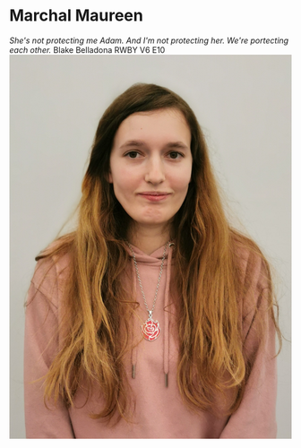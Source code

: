 # Marchal Maureen
*She's not protecting me Adam. And I'm not protecting her. We're portecting each other.* Blake Belladona RWBY V6 E10
![image](\image\photo.jpg)